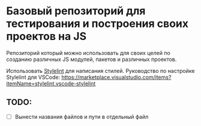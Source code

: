 # Базовый репозиторий для тестирования и построения своих проектов на JS

Репозиторий который можно использовать для своих целей по созданию различных JS модулей, пакетов и различных проектов.

Использовать [Stylelint](https://stylelint.io/) для написания стилей. Руководство по настройке Stylelint для VSCode: https://marketplace.visualstudio.com/items?itemName=stylelint.vscode-stylelint

## TODO:

- [ ] Вынести названия файлов и пути в отдельный файл
